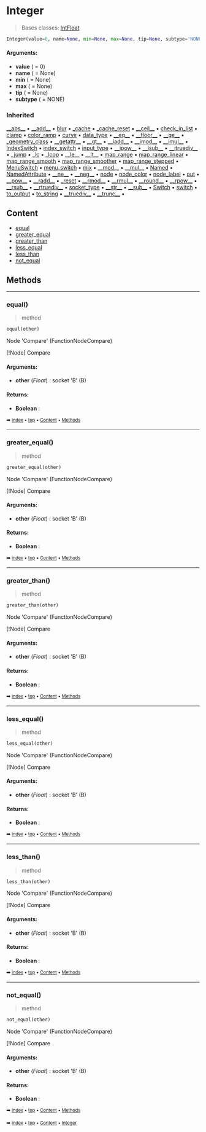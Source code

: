 # Integer

> Bases classes: [IntFloat](geono-float-intfloat.md)

``` python
Integer(value=0, name=None, min=None, max=None, tip=None, subtype='NONE')
```



#### Arguments:
- **value** ( = 0)
- **name** ( = None)
- **min** ( = None)
- **max** ( = None)
- **tip** ( = None)
- **subtype** ( = NONE)

### Inherited

[\_\_abs__](geono-float-intfloat.md#__abs__) :black_small_square: [\_\_add__](geono-float-intfloat.md#__add__) :black_small_square: [blur](geono-socke-socket.md#blur) :black_small_square: [\_cache](geono-socke-nodecache.md#_cache) :black_small_square: [\_cache_reset](geono-socke-nodecache.md#_cache_reset) :black_small_square: [\_\_ceil__](geono-float-intfloat.md#__ceil__) :black_small_square: [check_in_list](geono-socke-socket.md#check_in_list) :black_small_square: [clamp](geono-float-intfloat.md#clamp) :black_small_square: [color_ramp](geono-float-intfloat.md#color_ramp) :black_small_square: [curve](geono-float-intfloat.md#curve) :black_small_square: [data_type](geono-socke-socket.md#data_type) :black_small_square: [\_\_eq__](geono-float-intfloat.md#__eq__) :black_small_square: [\_\_floor__](geono-float-intfloat.md#__floor__) :black_small_square: [\_\_ge__](geono-float-intfloat.md#__ge__) :black_small_square: [\_geometry_class](geono-socke-socket.md#_geometry_class) :black_small_square: [\_\_getattr__](geono-socke-socket.md#__getattr__) :black_small_square: [\_\_gt__](geono-float-intfloat.md#__gt__) :black_small_square: [\_\_iadd__](geono-float-intfloat.md#__iadd__) :black_small_square: [\_\_imod__](geono-float-intfloat.md#__imod__) :black_small_square: [\_\_imul__](geono-float-intfloat.md#__imul__) :black_small_square: [IndexSwitch](geono-socke-socket.md#indexswitch) :black_small_square: [index_switch](geono-socke-socket.md#index_switch) :black_small_square: [input_type](geono-socke-socket.md#input_type) :black_small_square: [\_\_ipow__](geono-float-intfloat.md#__ipow__) :black_small_square: [\_\_isub__](geono-float-intfloat.md#__isub__) :black_small_square: [\_\_itruediv__](geono-float-intfloat.md#__itruediv__) :black_small_square: [\_jump](geono-socke-socket.md#_jump) :black_small_square: [\_lc](geono-socke-socket.md#_lc) :black_small_square: [\_lcop](geono-socke-socket.md#_lcop) :black_small_square: [\_\_le__](geono-float-intfloat.md#__le__) :black_small_square: [\_\_lt__](geono-float-intfloat.md#__lt__) :black_small_square: [map_range](geono-float-intfloat.md#map_range) :black_small_square: [map_range_linear](geono-float-intfloat.md#map_range_linear) :black_small_square: [map_range_smooth](geono-float-intfloat.md#map_range_smooth) :black_small_square: [map_range_smoother](geono-float-intfloat.md#map_range_smoother) :black_small_square: [map_range_stepped](geono-float-intfloat.md#map_range_stepped) :black_small_square: [MenuSwitch](geono-socke-socket.md#menuswitch) :black_small_square: [menu_switch](geono-socke-socket.md#menu_switch) :black_small_square: [mix](geono-float-intfloat.md#mix) :black_small_square: [\_\_mod__](geono-float-intfloat.md#__mod__) :black_small_square: [\_\_mul__](geono-float-intfloat.md#__mul__) :black_small_square: [Named](geono-socke-valuesocket.md#named) :black_small_square: [NamedAttribute](geono-socke-valuesocket.md#namedattribute) :black_small_square: [\_\_ne__](geono-float-intfloat.md#__ne__) :black_small_square: [\_\_neg__](geono-float-intfloat.md#__neg__) :black_small_square: [node](geono-socke-socket.md#node) :black_small_square: [node_color](geono-socke-socket.md#node_color) :black_small_square: [node_label](geono-socke-socket.md#node_label) :black_small_square: [out](geono-socke-socket.md#out) :black_small_square: [\_\_pow__](geono-float-intfloat.md#__pow__) :black_small_square: [\_\_radd__](geono-float-intfloat.md#__radd__) :black_small_square: [\_reset](geono-socke-socket.md#_reset) :black_small_square: [\_\_rmod__](geono-float-intfloat.md#__rmod__) :black_small_square: [\_\_rmul__](geono-float-intfloat.md#__rmul__) :black_small_square: [\_\_round__](geono-float-intfloat.md#__round__) :black_small_square: [\_\_rpow__](geono-float-intfloat.md#__rpow__) :black_small_square: [\_\_rsub__](geono-float-intfloat.md#__rsub__) :black_small_square: [\_\_rtruediv__](geono-float-intfloat.md#__rtruediv__) :black_small_square: [socket_type](geono-socke-socket.md#socket_type) :black_small_square: [\_\_str__](geono-socke-socket.md#__str__) :black_small_square: [\_\_sub__](geono-float-intfloat.md#__sub__) :black_small_square: [Switch](geono-socke-socket.md#switch) :black_small_square: [switch](geono-socke-socket.md#switch) :black_small_square: [to_output](geono-socke-socket.md#to_output) :black_small_square: [to_string](geono-float-intfloat.md#to_string) :black_small_square: [\_\_truediv__](geono-float-intfloat.md#__truediv__) :black_small_square: [\_\_trunc__](geono-float-intfloat.md#__trunc__) :black_small_square:

## Content

- [equal](geono-float-integer.md#equal)
- [greater_equal](geono-float-integer.md#greater_equal)
- [greater_than](geono-float-integer.md#greater_than)
- [less_equal](geono-float-integer.md#less_equal)
- [less_than](geono-float-integer.md#less_than)
- [not_equal](geono-float-integer.md#not_equal)

## Methods



----------
### equal()

> method

``` python
equal(other)
```

Node 'Compare' (FunctionNodeCompare)

[!Node] Compare

#### Arguments:
- **other** (_Float_) : socket 'B' (B)



#### Returns:
- **Boolean** :

<sub>:arrow_right: [index](index.md) :black_small_square: [top](#integer) :black_small_square: [Content](#content) :black_small_square: [Methods](geono-float-integer.md#methods)</sub>

----------
### greater_equal()

> method

``` python
greater_equal(other)
```

Node 'Compare' (FunctionNodeCompare)

[!Node] Compare

#### Arguments:
- **other** (_Float_) : socket 'B' (B)



#### Returns:
- **Boolean** :

<sub>:arrow_right: [index](index.md) :black_small_square: [top](#integer) :black_small_square: [Content](#content) :black_small_square: [Methods](geono-float-integer.md#methods)</sub>

----------
### greater_than()

> method

``` python
greater_than(other)
```

Node 'Compare' (FunctionNodeCompare)

[!Node] Compare

#### Arguments:
- **other** (_Float_) : socket 'B' (B)



#### Returns:
- **Boolean** :

<sub>:arrow_right: [index](index.md) :black_small_square: [top](#integer) :black_small_square: [Content](#content) :black_small_square: [Methods](geono-float-integer.md#methods)</sub>

----------
### less_equal()

> method

``` python
less_equal(other)
```

Node 'Compare' (FunctionNodeCompare)

[!Node] Compare

#### Arguments:
- **other** (_Float_) : socket 'B' (B)



#### Returns:
- **Boolean** :

<sub>:arrow_right: [index](index.md) :black_small_square: [top](#integer) :black_small_square: [Content](#content) :black_small_square: [Methods](geono-float-integer.md#methods)</sub>

----------
### less_than()

> method

``` python
less_than(other)
```

Node 'Compare' (FunctionNodeCompare)

[!Node] Compare

#### Arguments:
- **other** (_Float_) : socket 'B' (B)



#### Returns:
- **Boolean** :

<sub>:arrow_right: [index](index.md) :black_small_square: [top](#integer) :black_small_square: [Content](#content) :black_small_square: [Methods](geono-float-integer.md#methods)</sub>

----------
### not_equal()

> method

``` python
not_equal(other)
```

Node 'Compare' (FunctionNodeCompare)

[!Node] Compare

#### Arguments:
- **other** (_Float_) : socket 'B' (B)



#### Returns:
- **Boolean** :

<sub>:arrow_right: [index](index.md) :black_small_square: [top](#integer) :black_small_square: [Content](#content) :black_small_square: [Methods](geono-float-integer.md#methods)</sub>

<sub>:arrow_right: [index](index.md) :black_small_square: [top](#integer) :black_small_square: [Content](#content) :black_small_square: [Integer](geono-float-integer.md)</sub>